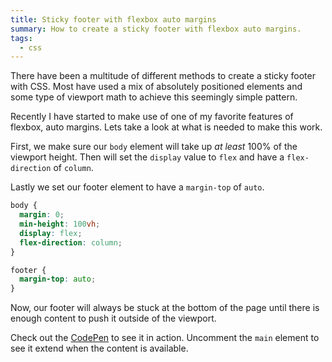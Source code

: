 ```yaml
---
title: Sticky footer with flexbox auto margins
summary: How to create a sticky footer with flexbox auto margins.
tags:
  - css
---
```

There have been a multitude of different methods to create a sticky footer with CSS. Most have used a mix of absolutely positioned elements and some type of viewport math to achieve this seemingly simple pattern.

Recently I have started to make use of one of my favorite features of flexbox, auto margins. Lets take a look at what is needed to make this work.

First, we make sure our `body` element will take up *at least* 100% of the viewport height. Then will set the `display` value to `flex` and have a `flex-direction` of `column`.

Lastly we set our footer element to have a `margin-top` of `auto`.

```css
body {
  margin: 0;
  min-height: 100vh;
  display: flex;
  flex-direction: column;
}

footer {
  margin-top: auto;
}
```

Now, our footer will always be stuck at the bottom of the page until there is enough content to push it outside of the viewport.

Check out the [CodePen](https://codepen.io/alexcarpenter/pen/rZGwNM) to see it in action. Uncomment the `main` element to see it extend when the content is available.
